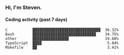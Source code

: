 ### Hi, I'm Steven.

#### Coding activity (past 7 days)
```
C           ▓▓▓▓▓▓▓▓▓▓▓▓▓▓▓▓▓▓▓▓▓▓▓▓▓▓▓▓▓▓  36.32%
Bash        ▓▓▓▓▓▓▓▓▓▓▓▓▓▓▓▓▓▓▓▓▓▓▓▓▓▓▓▓    34.75%
other       ▓▓▓▓▓▓▓▓▓▓▓▓▓▓▓▓                19.68%
TypeScript  ▓▓▓▓                             5.84%
Makefile    ▓▓                               3.41%
```
